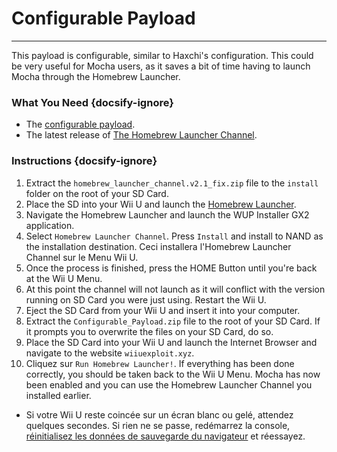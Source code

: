 # Configurable Payload
---
This payload is configurable, similar to Haxchi's configuration. This could be very useful for Mocha users, as it saves a bit of time having to launch Mocha through the Homebrew Launcher.

### What You Need {docsify-ignore}

- The <a href="docs/files/Configurable_Payload.zip" download>configurable payload</a>.
- The latest release of [The Homebrew Launcher Channel](https://github.com/GaryOderNichts/homebrew_launcher/releases/tag/v2.1_fix).

### Instructions {docsify-ignore}

1. Extract the `homebrew_launcher_channel.v2.1_fix.zip` file to the `install` folder on the root of your SD Card.
1. Place the SD into your Wii U and launch the [Homebrew Launcher](mocha/online-exploit/browser-exploit).
1. Navigate the Homebrew Launcher and launch the WUP Installer GX2 application.
1. Select `Homebrew Launcher Channel`. Press `Install` and install to NAND as the installation destination. Ceci installera l'Homebrew Launcher Channel sur le Menu Wii U.
1. Once the process is finished, press the HOME Button until you're back at the Wii U Menu.
1. At this point the channel will not launch as it will conflict with the version running on SD Card you were just using. Restart the Wii U.
1. Eject the SD Card from your Wii U and insert it into your computer.
1. Extract the `Configurable_Payload.zip` file to the root of your SD Card. If it prompts you to overwrite the files on your SD Card, do so.
1. Place the SD Card into your Wii U and launch the Internet Browser and navigate to the website `wiiuexploit.xyz`.
1. Cliquez sur `Run Homebrew Launcher!`. If everything has been done correctly, you should be taken back to the Wii U Menu. Mocha has now been enabled and you can use the Homebrew Launcher Channel you installed earlier.
 - Si votre Wii U reste coincée sur un écran blanc ou gelé, attendez quelques secondes. Si rien ne se passe, redémarrez la console, [réinitialisez les données de sauvegarde du navigateur](https://en-americas-support.nintendo.com/app/answers/detail/a_id/1507/~/how-to-delete-the-internet-browser-history) et réessayez.